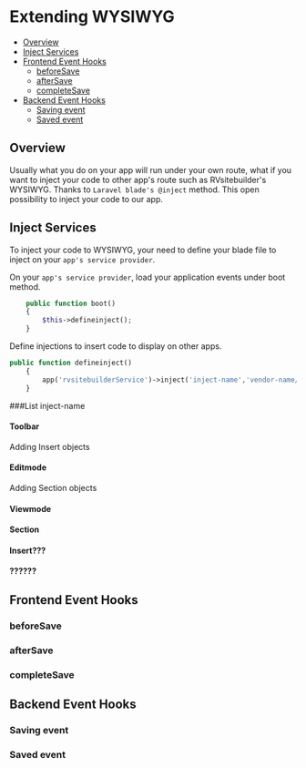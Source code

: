 # Extending WYSIWYG
- [Overview](#overview)
- [Inject Services](#inject-services)
- [Frontend Event Hooks](#frontend-event-hooks)
  - [beforeSave](#beforesave)
  - [afterSave](#aftersave)
  - [completeSave](#completesave)
- [Backend Event Hooks](#backend-event-hooks)
  - [Saving event](#saving-event)
  - [Saved event](#saved-event)

<a name="Overview"></a>

## Overview

Usually what you do on your app will run under your own route, what if you want to inject your code to other app's route such as RVsitebuilder's WYSIWYG. Thanks to `Laravel blade's @inject` method. This open possibility to inject your code to our app.

<a name="Inject-Services"></a>

## Inject Services


To inject your code to WYSIWYG, your need to define your blade file to inject on your `app's service provider`.

On your `app's service provider`, load your application events under boot method.

```php
    public function boot()
    {
        $this->defineinject();
    }
```
 Define injections to insert code to display on other apps.
```php
public function defineinject()
    {
        app('rvsitebuilderService')->inject('inject-name','vendor-name/package-name::your blade file');
    }
```

###List inject-name
#### Toolbar

Adding Insert objects

#### Editmode

Adding Section objects

<!-- TODO: @tanawat Backend Event Hooks -->

#### Viewmode

#### Section

#### Insert???

#### ??????

<a name="Frontend-Event-Hooks"></a>

## Frontend Event Hooks

<!-- TODO: @june Backend Event Hooks -->

### beforeSave

### afterSave

### completeSave

<a name="Backend-Event-Hooks"></a>

## Backend Event Hooks

<!-- TODO: @pram Backend Event Hooks -->

### Saving event

### Saved event
